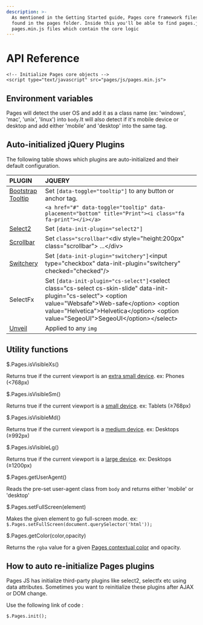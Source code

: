 ```yaml
---
description: >-
  As mentioned in the Getting Started guide, Pages core framework files can be
  found in the pages folder. Inside this you'll be able to find pages.js and
  pages.min.js files which contain the core logic
---
```


# API Reference

```markup
<!-- Initialize Pages core objects -->
<script type="text/javascript" src="pages/js/pages.min.js">
```

## **Environment variables**

Pages will detect the user OS and add it as a class name \(ex: 'windows', 'mac', 'unix', 'linux'\) into `body`.It will also detect if it's mobile device or desktop and add either 'mobile' and 'desktop' into the same tag.

## **Auto-initialized jQuery Plugins**

The following table shows which plugins are auto-initialized and their default configuration.

| PLUGIN | JQUERY |
| :--- | :--- |
| [Bootstrap Tooltip](http://getbootstrap.com/javascript/#tooltips) | Set `[data-toggle="tooltip"]` to any button or anchor tag. |
|  | `<a href="#" data-toggle="tooltip" data-placement="bottom" title="Print"><i class="fa fa-print"></i></a>` |
| [Select2](http://ivaynberg.github.io/select2/) | Set `[data-init-plugin="select2"]` |
| [Scrollbar](http://gromo.github.io/jquery.scrollbar/) | Set `class="scrollbar"`&lt;div style="height:200px" class="scrollbar"&gt;  ...&lt;/div&gt; |
| [Switchery](http://abpetkov.github.io/switchery/) | Set `[data-init-plugin="switchery"]`&lt;input type="checkbox" data-init-plugin="switchery" checked="checked"/&gt; |
| SelectFx | Set `[data-init-plugin="cs-select"]`&lt;select class="cs-select cs-skin-slide" data-init-plugin="cs-select"&gt;    &lt;option value="Websafe"&gt;Web-safe&lt;/option&gt;    &lt;option value="Helvetica"&gt;Helvetica&lt;/option&gt;    &lt;option value="SegeoUI"&gt;SegeoUI&lt;/option&gt;&lt;/select&gt; |
| [Unveil](http://luis-almeida.github.io/unveil/) | Applied to any `img` |

## **Utility functions**

$.Pages.isVisibleXs\(\)

Returns true if the current viewport is an [extra small device](http://getbootstrap.com/css/#responsive-utilities). ex: Phones \(&lt;768px\)  


$.Pages.isVisibleSm\(\)

Returns true if the current viewport is a [small device](http://getbootstrap.com/css/#responsive-utilities). ex: Tablets \(≥768px\)  


$.Pages.isVisibleMd\(\)

Returns true if the current viewport is a [medium device](http://getbootstrap.com/css/#responsive-utilities). ex: Desktops \(≥992px\)  


$.Pages.isVisibleLg\(\)

Returns true if the current viewport is a [large device](http://getbootstrap.com/css/#responsive-utilities). ex: Desktops \(≥1200px\)  


$.Pages.getUserAgent\(\)

Reads the pre-set user-agent class from `body` and returns either 'mobile' or 'desktop'  


$.Pages.setFullScreen\(element\)

Makes the given element to go full-screen mode. ex: `$.Pages.setFullScreen(document.querySelector('html'));`  


$.Pages.getColor\(color,opacity\)

Returns the `rgba` value for a given [Pages contextual color](http://pages.revox.io/dashboard/4.1.0/html/condensed/color.html) and opacity.

## How to auto re-initialize Pages plugins

Pages JS has initialize third-party plugins like select2, selectfx etc using data attributes. Sometimes you want to reinitialize these plugins after AJAX or DOM change.  
  
Use the following link of code :

`$.Pages.init();`

